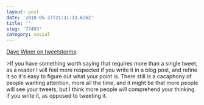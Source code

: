 ```yaml
---
layout: post
date: '2018-05-27T21:31:33.626Z'
title: ''
slug: '77493'
category: social
---
```

[Dave Winer on tweetstorms](http://scripting.com/2018/05/24.html#a140126):

&gt;If you have something worth saying that requires more than a single tweet, as a reader I will feel more respected if you write it in a blog post, and refine it so it&#39;s easy to figure out what your point is. There still is a cacaphony of people wanting attention, more all the time, and it might be that more people will see your tweets, but I think more people will comprehend your thinking if you write it, as opposed to tweeting it. 
